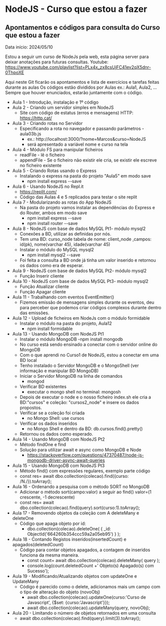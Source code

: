 # NodeJS - Curso que estou a fazer


## Apontamentos e códigos para consulta do Curso que estou a fazer
Data início: 2024/05/10

Estou a seguir um curso de NodeJs pela web, esta página server para deixar anotações para futuras consultas.
Youtube: https://www.youtube.com/playlist?list=PLx4x_zx8csUjFC41ev2qX5dnr-0ThpoXE

Aqui neste Git ficarão os apontamentos e lista de exercícios e tarefas feitas durante as aulas
Os códigos estão divididos por Aulas ex.: Aula1, Aula2, ...
Sempre que houver enunciados, estarão juntamente com o código.

- Aula 1 - Introdução, instalação e 1º código
- Aula 2 - Criando um servidor simples em NodeJS
    - Site com código de estatus (erros e mensagens) HTTP: https://http.cat/
- Aula 3 - Criando rotas no Servidor
    - Especificando a rota no navegador e passando parâmetros - aula03b.js
        - ex.: http://localhost:3000/?nome=Marcos&curso=NodeJS
        - será apresentado a variável nome e curso na tela
- Aula 4 - Módulo FS para manipular ficheiros
    - readFile - lê o ficheiro
    - appendFile - Se o ficheiro não existir ele cria, se existir ele escreve no ficheiro existente
- Aula 5 - Criando Rotas usando o Express
    - Instalando o express na pasta do projeto "Aula5" em modo save
        - npm install express --save
- Aula 6 - Usando NodeJS no Repl.it
    - https://replit.com/
    - Código das Aulas 4 e 5 replicados para testar o site replit
- Aula 7 - Modularizando as rotas do App NodeJS
    - Na pasta do projeto vamos instalar as dependências do Express e do Router, ambos em modo save
        - npm install express --save
        - npm install router --save
- Aula 8 - NodeJS com base de dados MySQL Pt1- módulo mysql2
    - Conexões a BD, utilizar as definidas por nós.
    - Tem uma BD: curso_node tabela de nome: client_node ,campos: id(pk), nome(varchar 45), idade(varchar 45)
    - Instalar o módulo do MySQL mysql2
        - npm install mysql2 --save
    - Foi feita a consulta a BD onde já tinha um valor inserido e retornou os dados como era de esperar.
- Aula 9 - NodeJS com base de dados MySQL Pt2- módulo mysql2
    - Função Inserir cliente
- Aula 10 - NodeJS com base de dados MySQL Pt3- módulo mysql2
    - Função Atualizar cliente
    - Função Apagar cliente
- Aula 11 - Trabalhando com eventos EventEmitter()
    - Fizemos emissão de mensagens simples durante os eventos, deu para perceber que podemos criar códigos complexos durante dentro das emissões.
- Aula 12 -  Upload de ficheiros em NodeJs com  o módulo formidable
    - Instalar o módulo na pasta do projeto, Aula12
        - npm install formidable
- Aula 13 - Usando MongoDB com NodeJS Pt1
    - Instalar o módulo MongoDB
        -npm install mongodb
    - No curso está sendo ensinado a conectar com o servidor online do MongoDB
    - Com o que aprendi no Curso1 de NodeJS, estou a conectar em uma BD local
    - Tenho instalado o Servidor MongoDB e o MongoShell (ver informação e manipular BD MongoDB)
    - Iniciar o Servidor MongoDB na linha de comandos
        - mongod
    - Verificar BD existentes
        - executar o mongo shell no terminal: mongosh
    - Depois de executar o node e o nosso ficheiro index.sh ele cria a BD:"cursos" e coleção: "cursos2_node" e insere os dados propostos.
    - Verificar se a coleção foi criada
        - no Mongo Shell: use cursos
    - Verificar os dados inseridos
        - no Mongo Shell e dentro da BD: db.cursos.find().pretty()
    - Retornou os dados como esperado.
- Aula 14 - Usando MongoDB com NodeJS Pt2
    - Método findOne e find
    - Solução para utilizar await e async como MongoDB e Node
        - https://stackoverflow.com/questions/47370487/node-js-mongodb-driver-async-await-queries
- Aula 15 - Usando MongoDB com NodeJS Pt3
    - Método find() com expressões regulares, exemplo parte código
    - const res= await dbo.collection(colecao).find({curso: /N./}).toArray();
- Aula 16 - Ordenando a pesquisa com o método SORT no MongoDB
    - Adicionar o método sort(campo:valor) a seguir ao find() valor=(1 crescente, -1 decrescente)
    - const res= await dbo.collection(colecao).find(query).sort(curso:1).toArray();
- Aula 17 - Removendo objetos da coleção com A deleteMany e deleteOne
    - Código que apaga objeto por id:
        - dbo.collection(colecao).deleteOne( { _id: ObjectId('664260b354ccc59a2a05eb95') } );
- Aula 18 - Contando Registos inseridos(insertedCount) e apagados(deletedCount)
    - Código para contar objetos apagados, a contagem de inseridos funciona da mesma maneira.
        - const count= await dbo.collection(colecao).deleteMany( query );
        - console.log(count.deletedCount +' Objeto(s) Apagado(s) com Sucesso');
- Aula 19 - Modificando/Atualizando objetos com updateOne e UpdateMany
    -  Código é parecido como o delete, adicionamos mais um campo com o tipo de alteração do objeto (novoObj)
        - await dbo.collection(colecao).updateOne(curso:'Curso de Javascript', {$set: {curso:'Javascript'}}); 
        - await dbo.collection(colecao).updateMany(query, novoObj);
- Aula 20 - Limitando o número de objetos retornados em uma consulta
    - await dbo.collection(colecao).find(query).limit(3).toArray();
        